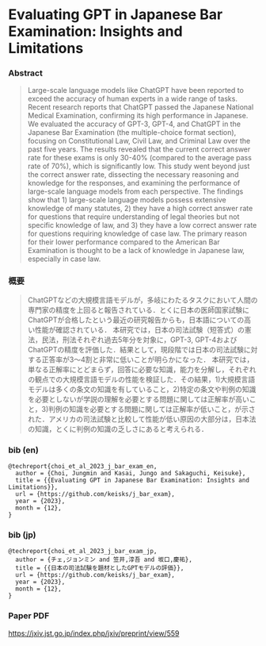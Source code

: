 # Evaluating GPT in Japanese Bar Examination: Insights and Limitations

### Abstract

> Large-scale language models like ChatGPT have been reported to exceed the accuracy of human experts in a wide range of tasks. Recent research reports that ChatGPT passed the Japanese National Medical Examination, confirming its high performance in Japanese. 
> We evaluated the accuracy of GPT-3, GPT-4, and ChatGPT in the Japanese Bar Examination (the multiple-choice format section), focusing on Constitutional Law, Civil Law, and Criminal Law over the past five years. The results revealed that the current correct answer rate for these exams is only 30-40% (compared to the average pass rate of 70%), which is significantly low. 
> This study went beyond just the correct answer rate, dissecting the necessary reasoning and knowledge for the responses, and examining the performance of large-scale language models from each perspective. The findings show that 1) large-scale language models possess extensive knowledge of many statutes, 2) they have a high correct answer rate for questions that require understanding of legal theories but not specific knowledge of law, and 3) they have a low correct answer rate for questions requiring knowledge of case law. The primary reason for their lower performance compared to the American Bar Examination is thought to be a lack of knowledge in Japanese law, especially in case law.

### 概要

> ChatGPTなどの大規模言語モデルが，多岐にわたるタスクにおいて人間の専門家の精度を上回ると報告されている．とくに日本の医師国家試験にChatGPTが合格したという最近の研究報告からも，日本語についての高い性能が確認されている．
> 本研究では，日本の司法試験（短答式）の憲法，民法，刑法それぞれ過去5年分を対象に，GPT-3, GPT-4およびChatGPTの精度を評価した．結果として，現段階では日本の司法試験に対する正答率が3〜4割と非常に低いことが明らかになった．
> 本研究では，単なる正解率にとどまらず，回答に必要な知識，能力を分解し，それぞれの観点での大規模言語モデルの性能を検証した．その結果，1)大規模言語モデルは多くの条文の知識を有していること，2)特定の条文や判例の知識を必要としないが学説の理解を必要とする問題に関しては正解率が高いこと，3)判例の知識を必要とする問題に関しては正解率が低いこと，が示された．アメリカの司法試験と比較して性能が低い原因の大部分は，日本法の知識，とくに判例の知識の乏しさにあると考えられる．


### bib (en)

	@techreport{choi_et_al_2023_j_bar_exam_en,
	  author = {Choi, Jungmin and Kasai, Jungo and Sakaguchi, Keisuke},
	  title = {{Evaluating GPT in Japanese Bar Examination: Insights and Limitations}},
	  url = {https://github.com/keisks/j_bar_exam},
	  year = {2023},
	  month = {12},
	}

### bib (jp)

	@techreport{choi_et_al_2023_j_bar_exam_jp,
	  author = {チェ,ジョンミン and 笠井,淳吾 and 坂口,慶祐},
	  title = {{日本の司法試験を題材としたGPTモデルの評価}},
	  url = {https://github.com/keisks/j_bar_exam},
	  year = {2023},
	  month = {12},
	}

### Paper PDF

https://jxiv.jst.go.jp/index.php/jxiv/preprint/view/559

